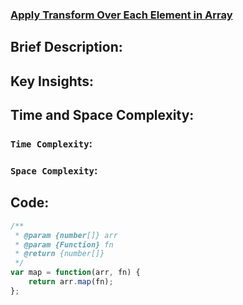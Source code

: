 ### [Apply Transform Over Each Element in Array](https://leetcode.com/problems/apply-transform-over-each-element-in-array/description/)

## Brief Description:

## Key Insights:

## Time and Space Complexity:
### `Time Complexity`:

### `Space Complexity`:

## Code:
```js
/**
 * @param {number[]} arr
 * @param {Function} fn
 * @return {number[]}
 */
var map = function(arr, fn) {
    return arr.map(fn);
};
```
